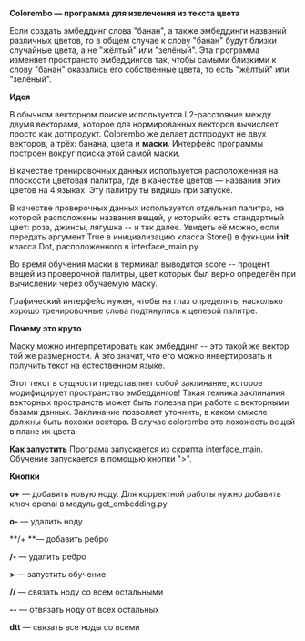 **Colorembo — программа для извлечения из текста цвета**

Если создать эмбеддинг слова "банан", а также эмбеддинги названий различных цветов, то в общем случае к слову "банан" будут близки случайные цвета, а не "жёлтый" или "зелёный".
Эта программа изменяет пространсто эмбеддингов так, чтобы самыми близкими к слову "банан" оказались его собственные цвета, то есть "жёлтый" или "зелёный".

**Идея**

В обычном векторном поиске используется L2-расстояние между двумя векторами, которое для нормированных векторов вычисляет просто как дотпродукт.
Colorembo же делает дотпродукт не двух векторов, а трёх: банана, цвета и **маски**. Интерфейс программы построен вокруг поиска этой самой маски.

В качестве тренировочных данных используется расположенная на плоскости цветовая палитра, где в качестве цветов — названия этих цветов на 4 языках. Эту палитру ты видишь при запуске.

В качестве проверочных данных используется отдельная палитра, на которой расположены названия вещей, у которыйх есть стандартный цвет: роза, джинсы, лягушка -- и так далее. Увидеть её можно, если передать аргумент True в инициализацию класса Store() в фукнции __init__ класса Dot, расположенного в interface_main.py

Во время обучения маски в терминал выводится score -- процент вещей из проверочной палитры, цвет которых был верно определён при вычислении через обучаемую маску.

Графический интерфейс нужен, чтобы на глаз определять, насколько хорошо тренировочные слова подтянулись к целевой палитре.

**Почему это круто**

Маску можно интерпретировать как эмбеддинг -- это такой же вектор той же размерности. А это значит, что его можно инвертировать и получить текст на естественном языке.

Этот текст в сущности представляет собой заклинание, которое модифицирует пространство эмбеддингов! Такая техника заклинания векторных пространств может быть полезна при работе с векторными базами данных. Заклинание позволяет уточнить, в каком смысле должны быть похожи вектора. В случае colorembo это похожесть вещей в плане их цвета.

**Как запустить**
Програма запускается из скрипта interface_main. Обучение запускается в помощью кнопки ">".

**Кнопки**

**o+** — добавить новую ноду. Для корректной работы нужно добавить ключ openai в модуль get_embedding.py

**o-** — удалить ноду

**/+ **— добавить ребро

**/-** — удалить ребро

**>** — запустить обучение

**//** — связать ноду со всем остальными

**--** — отвязать ноду от всех остальных

**dtt** — связать все ноды со всеми
